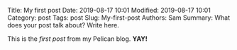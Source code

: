 Title: My first post
Date: 2019-08-17 10:01
Modified: 2019-08-17 10:01
Category: post
Tags: post
Slug: My-first-post
Authors: Sam
Summary: What does your post talk about? Write here.

This is the *first post* from my Pelican blog. **YAY!**